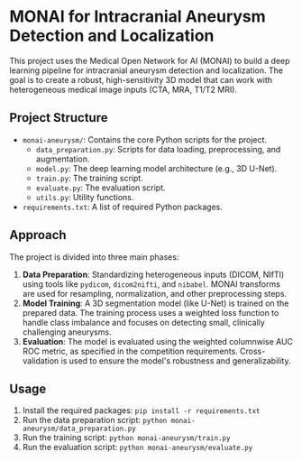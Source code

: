 # MONAI for Intracranial Aneurysm Detection and Localization

This project uses the Medical Open Network for AI (MONAI) to build a deep learning pipeline for intracranial aneurysm detection and localization. The goal is to create a robust, high-sensitivity 3D model that can work with heterogeneous medical image inputs (CTA, MRA, T1/T2 MRI).

## Project Structure

- `monai-aneurysm/`: Contains the core Python scripts for the project.
  - `data_preparation.py`: Scripts for data loading, preprocessing, and augmentation.
  - `model.py`: The deep learning model architecture (e.g., 3D U-Net).
  - `train.py`: The training script.
  - `evaluate.py`: The evaluation script.
  - `utils.py`: Utility functions.
- `requirements.txt`: A list of required Python packages.

## Approach

The project is divided into three main phases:

1.  **Data Preparation**: Standardizing heterogeneous inputs (DICOM, NIfTI) using tools like `pydicom`, `dicom2nifti`, and `nibabel`. MONAI transforms are used for resampling, normalization, and other preprocessing steps.
2.  **Model Training**: A 3D segmentation model (like U-Net) is trained on the prepared data. The training process uses a weighted loss function to handle class imbalance and focuses on detecting small, clinically challenging aneurysms.
3.  **Evaluation**: The model is evaluated using the weighted columnwise AUC ROC metric, as specified in the competition requirements. Cross-validation is used to ensure the model's robustness and generalizability.

## Usage

1.  Install the required packages: `pip install -r requirements.txt`
2.  Run the data preparation script: `python monai-aneurysm/data_preparation.py`
3.  Run the training script: `python monai-aneurysm/train.py`
4.  Run the evaluation script: `python monai-aneurysm/evaluate.py`